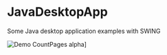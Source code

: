 # JavaDesktopApp
Some Java desktop application examples with SWING


![Demo CountPages alpha](https://media.giphy.com/media/Y018guaizaMMc7dtFs/giphy.gif)]
